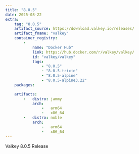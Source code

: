 ```yaml
---
title: "8.0.5"
date: 2025-08-22
extra:
    tag: "8.0.5"
    artifact_source: https://download.valkey.io/releases/
    artifact_fname: "valkey"
    container_registry:
        -
            name: "Docker Hub"
            link: https://hub.docker.com/r/valkey/valkey/
            id: "valkey/valkey"
            tags:
                - "8.0.5"
                - "8.0.5-trixie"
                - "8.0.5-alpine"
                - "8.0.5-alpine3.22"
    packages:

    artifacts:
        -   distro: jammy
            arch:
                -   arm64
                -   x86_64
        -   distro: noble
            arch:
                -   arm64
                -   x86_64
---
```


Valkey 8.0.5 Release